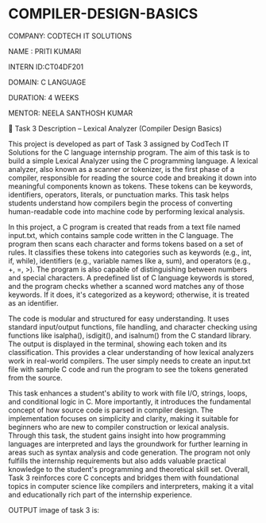 # COMPILER-DESIGN-BASICS

COMPANY: CODTECH IT SOLUTIONS

NAME : PRITI KUMARI

INTERN ID:CT04DF201 

DOMAIN: C LANGUAGE

DURATION: 4 WEEKS

MENTOR: NEELA SANTHOSH KUMAR

📄 Task 3 Description – Lexical Analyzer (Compiler Design Basics)

This project is developed as part of Task 3 assigned by CodTech IT Solutions for the C language internship program. The aim of this task is to build a simple Lexical Analyzer using the C programming language. A lexical analyzer, also known as a scanner or tokenizer, is the first phase of a compiler, responsible for reading the source code and breaking it down into meaningful components known as tokens. These tokens can be keywords, identifiers, operators, literals, or punctuation marks. This task helps students understand how compilers begin the process of converting human-readable code into machine code by performing lexical analysis.

In this project, a C program is created that reads from a text file named input.txt, which contains sample code written in the C language. The program then scans each character and forms tokens based on a set of rules. It classifies these tokens into categories such as keywords (e.g., int, if, while), identifiers (e.g., variable names like a, sum), and operators (e.g., +, =, >). The program is also capable of distinguishing between numbers and special characters. A predefined list of C language keywords is stored, and the program checks whether a scanned word matches any of those keywords. If it does, it's categorized as a keyword; otherwise, it is treated as an identifier.

The code is modular and structured for easy understanding. It uses standard input/output functions, file handling, and character checking using functions like isalpha(), isdigit(), and isalnum() from the C standard library. The output is displayed in the terminal, showing each token and its classification. This provides a clear understanding of how lexical analyzers work in real-world compilers. The user simply needs to create an input.txt file with sample C code and run the program to see the tokens generated from the source.

This task enhances a student's ability to work with file I/O, strings, loops, and conditional logic in C. More importantly, it introduces the fundamental concept of how source code is parsed in compiler design. The implementation focuses on simplicity and clarity, making it suitable for beginners who are new to compiler construction or lexical analysis. Through this task, the student gains insight into how programming languages are interpreted and lays the groundwork for further learning in areas such as syntax analysis and code generation. The program not only fulfills the internship requirements but also adds valuable practical knowledge to the student's programming and theoretical skill set. Overall, Task 3 reinforces core C concepts and bridges them with foundational topics in computer science like compilers and interpreters, making it a vital and educationally rich part of the internship experience.

OUTPUT image of task 3 is:

